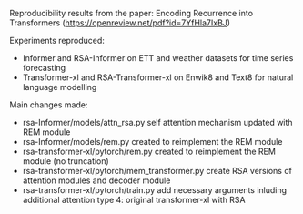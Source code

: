 Reproducibility results from the paper: Encoding Recurrence into Transformers (https://openreview.net/pdf?id=7YfHla7IxBJ)

Experiments reproduced: 
* Informer and RSA-Informer on ETT and weather datasets for time series forecasting
* Transformer-xl and RSA-Transformer-xl on Enwik8 and Text8 for natural language modelling

Main changes made:
* rsa-Informer/models/attn_rsa.py self attention mechanism updated with REM module
* rsa-Informer/models/rem.py created to reimplement the REM module
* rsa-transformer-xl/pytorch/rem.py created to reimplement the REM module (no truncation)
* rsa-transformer-xl/pytorch/mem_transformer.py create RSA versions of attention modules and decoder module
* rsa-transformer-xl/pytorch/train.py add necessary arguments inluding additional attention type 4: original transformer-xl with RSA
